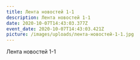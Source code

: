 ```yaml
---
title: Лента новостей 1-1
description: Лента новостей 1-1
date: 2020-10-07T14:43:03.377Z
event_date: 2020-10-07T14:43:03.421Z
picture: /images/uploads/лента-новостей-1-1.jpg
---
```

Лента новостей 1-1